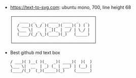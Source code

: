 * https://text-to-svg.com: ubuntu mono, 700, line height 68
  ```
  ┌────────────────────────────────────┐ 
  │   ____  _   _  ____  ____  _   _   │ 
  │  / ___)( \_/ )(_  _)( ___)( ) ( )  │ 
  │  \___ \|  _  | _][_ | __/ | \_/ |  │ 
  │  (____/(_/ \_)(____)(_)   (_____)  │ 
  │                                    │ 
  └────────────────────────────────────┘ 
  ```
* Best github md text box
  ```
  / ___)( )__( )(_   _)( ____)(  )(  )
  \___ \|  __  | _) (_ | ___) | (__) | 
  (____/(_)  (_)(_____)(_)    (______)
  ```
